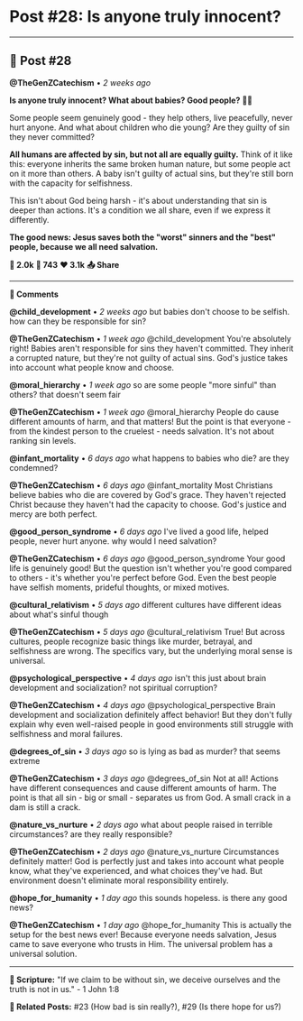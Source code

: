 # Post #28: Is anyone truly innocent?

---

## 📱 Post #28

**@TheGenZCatechism** • *2 weeks ago*

**Is anyone truly innocent? What about babies? Good people? 👶😇**

Some people seem genuinely good - they help others, live peacefully, never hurt anyone. And what about children who die young? Are they guilty of sin they never committed?

**All humans are affected by sin, but not all are equally guilty.** Think of it like this: everyone inherits the same broken human nature, but some people act on it more than others. A baby isn't guilty of actual sins, but they're still born with the capacity for selfishness.

This isn't about God being harsh - it's about understanding that sin is deeper than actions. It's a condition we all share, even if we express it differently.

**The good news: Jesus saves both the "worst" sinners and the "best" people, because we all need salvation.**

**💭 2.0k** **🔄 743** **❤️ 3.1k** **📤 Share**

---

**💬 Comments**

**@child_development** • *2 weeks ago*
but babies don't choose to be selfish. how can they be responsible for sin?

**@TheGenZCatechism** • *1 week ago*
@child_development You're absolutely right! Babies aren't responsible for sins they haven't committed. They inherit a corrupted nature, but they're not guilty of actual sins. God's justice takes into account what people know and choose.

**@moral_hierarchy** • *1 week ago*
so are some people "more sinful" than others? that doesn't seem fair

**@TheGenZCatechism** • *1 week ago*
@moral_hierarchy People do cause different amounts of harm, and that matters! But the point is that everyone - from the kindest person to the cruelest - needs salvation. It's not about ranking sin levels.

**@infant_mortality** • *6 days ago*
what happens to babies who die? are they condemned?

**@TheGenZCatechism** • *6 days ago*
@infant_mortality Most Christians believe babies who die are covered by God's grace. They haven't rejected Christ because they haven't had the capacity to choose. God's justice and mercy are both perfect.

**@good_person_syndrome** • *6 days ago*
I've lived a good life, helped people, never hurt anyone. why would I need salvation?

**@TheGenZCatechism** • *6 days ago*
@good_person_syndrome Your good life is genuinely good! But the question isn't whether you're good compared to others - it's whether you're perfect before God. Even the best people have selfish moments, prideful thoughts, or mixed motives.

**@cultural_relativism** • *5 days ago*
different cultures have different ideas about what's sinful though

**@TheGenZCatechism** • *5 days ago*
@cultural_relativism True! But across cultures, people recognize basic things like murder, betrayal, and selfishness are wrong. The specifics vary, but the underlying moral sense is universal.

**@psychological_perspective** • *4 days ago*
isn't this just about brain development and socialization? not spiritual corruption?

**@TheGenZCatechism** • *4 days ago*
@psychological_perspective Brain development and socialization definitely affect behavior! But they don't fully explain why even well-raised people in good environments still struggle with selfishness and moral failures.

**@degrees_of_sin** • *3 days ago*
so is lying as bad as murder? that seems extreme

**@TheGenZCatechism** • *3 days ago*
@degrees_of_sin Not at all! Actions have different consequences and cause different amounts of harm. The point is that all sin - big or small - separates us from God. A small crack in a dam is still a crack.

**@nature_vs_nurture** • *2 days ago*
what about people raised in terrible circumstances? are they really responsible?

**@TheGenZCatechism** • *2 days ago*
@nature_vs_nurture Circumstances definitely matter! God is perfectly just and takes into account what people know, what they've experienced, and what choices they've had. But environment doesn't eliminate moral responsibility entirely.

**@hope_for_humanity** • *1 day ago*
this sounds hopeless. is there any good news?

**@TheGenZCatechism** • *1 day ago*
@hope_for_humanity This is actually the setup for the best news ever! Because everyone needs salvation, Jesus came to save everyone who trusts in Him. The universal problem has a universal solution.

---

**📖 Scripture:** "If we claim to be without sin, we deceive ourselves and the truth is not in us." - 1 John 1:8

**🔗 Related Posts:** #23 (How bad is sin really?), #29 (Is there hope for us?) 